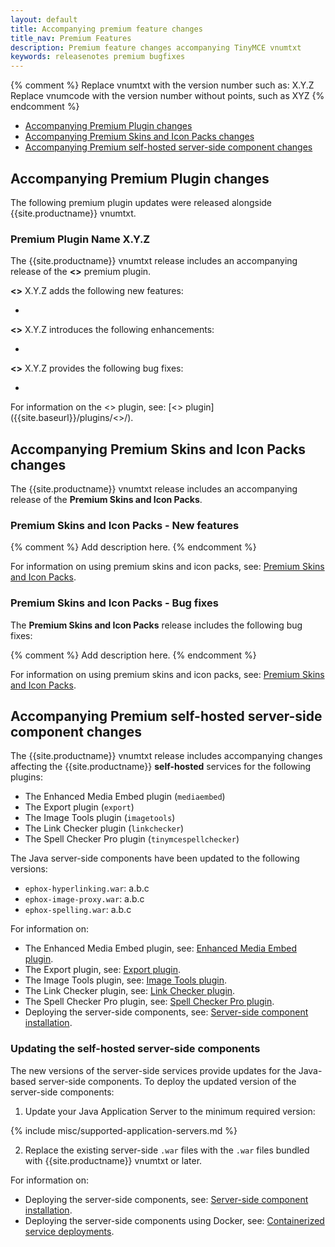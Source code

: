 ```yaml
---
layout: default
title: Accompanying premium feature changes
title_nav: Premium Features
description: Premium feature changes accompanying TinyMCE vnumtxt
keywords: releasenotes premium bugfixes
---
```


{% comment %}
Replace vnumtxt with the version number such as: X.Y.Z
Replace vnumcode with the version number without points, such as XYZ
{% endcomment %}

- [Accompanying Premium Plugin changes](#accompanyingpremiumpluginchanges)
- [Accompanying Premium Skins and Icon Packs changes](#accompanyingpremiumskinsandiconpackschanges)
- [Accompanying Premium self-hosted server-side component changes](#accompanyingpremiumself-hostedserver-sidecomponentchanges)

## Accompanying Premium Plugin changes

The following premium plugin updates were released alongside {{site.productname}} vnumtxt.

### Premium Plugin Name X.Y.Z

The {{site.productname}} vnumtxt release includes an accompanying release of the **<<Premium Plugin Name>>** premium plugin.

**<<Premium Plugin Name>>** X.Y.Z adds the following new features:

- <Description>

**<<Premium Plugin Name>>** X.Y.Z introduces the following enhancements:

- <Description>

**<<Premium Plugin Name>>** X.Y.Z provides the following bug fixes:

- <Description>

For information on the <<Premium Plugin Name>> plugin, see: [<<Premium Plugin Name>> plugin]({{site.baseurl}}/plugins/<<Premium Plugin Name>>/).

## Accompanying Premium Skins and Icon Packs changes

The {{site.productname}} vnumtxt release includes an accompanying release of the **Premium Skins and Icon Packs**.

### Premium Skins and Icon Packs - New features

{% comment %}
Add description here.
{% endcomment %}

For information on using premium skins and icon packs, see: [Premium Skins and Icon Packs]({{site.baseurl}}/enterprise/premium-skins-and-icon-packs/).

### Premium Skins and Icon Packs - Bug fixes

The **Premium Skins and Icon Packs** release includes the following bug fixes:

{% comment %}
Add description here.
{% endcomment %}

For information on using premium skins and icon packs, see: [Premium Skins and Icon Packs]({{site.baseurl}}/enterprise/premium-skins-and-icon-packs/).

## Accompanying Premium self-hosted server-side component changes

The {{site.productname}} vnumtxt release includes accompanying changes affecting the {{site.productname}} **self-hosted** services for the following plugins:

- The Enhanced Media Embed plugin (`mediaembed`)
- The Export plugin (`export`)
- The Image Tools plugin (`imagetools`)
- The Link Checker plugin (`linkchecker`)
- The Spell Checker Pro plugin (`tinymcespellchecker`)

The Java server-side components have been updated to the following versions:

- `ephox-hyperlinking.war`: a.b.c
- `ephox-image-proxy.war`: a.b.c
- `ephox-spelling.war`: a.b.c

For information on:

- The Enhanced Media Embed plugin, see: [Enhanced Media Embed plugin]({{site.baseurl}}/plugins/premium/mediaembed/).
- The Export plugin, see: [Export plugin]({{site.baseurl}}/plugins/premium/export/).
- The Image Tools plugin, see: [Image Tools plugin]({{site.baseurl}}/plugins/opensource/imagetools/).
- The Link Checker plugin, see: [Link Checker plugin]({{site.baseurl}}/plugins/premium/linkchecker/).
- The Spell Checker Pro plugin, see: [Spell Checker Pro plugin]({{site.baseurl}}/plugins/premium/tinymcespellchecker/).
- Deploying the server-side components, see: [Server-side component installation]({{site.baseurl}}/enterprise/server/).

### Updating the self-hosted server-side components

The new versions of the server-side services provide updates for the Java-based server-side components. To deploy the updated version of the server-side components:

1. Update your Java Application Server to the minimum required version:

{% include misc/supported-application-servers.md %}

2. Replace the existing server-side `.war` files with the `.war` files bundled with {{site.productname}} vnumtxt or later.

For information on:

- Deploying the server-side components, see: [Server-side component installation]({{site.baseurl}}/enterprise/server/).
- Deploying the server-side components using Docker, see: [Containerized service deployments]({{site.baseurl}}/enterprise/server/dockerservices/).

